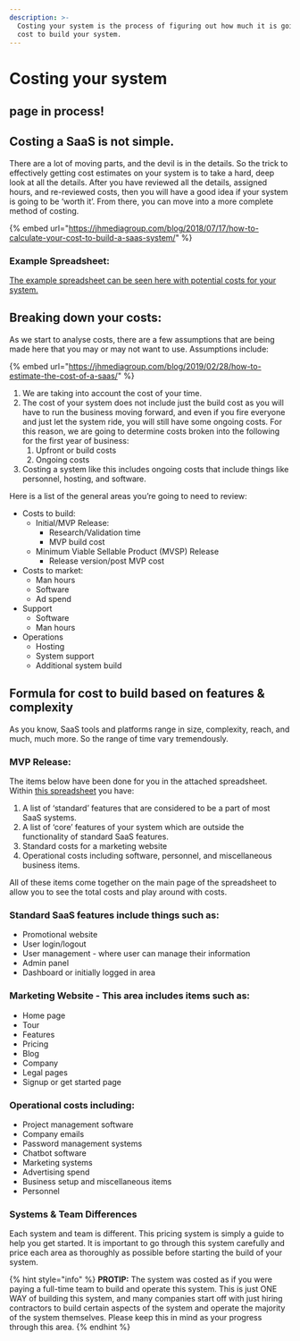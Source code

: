 ```yaml
---
description: >-
  Costing your system is the process of figuring out how much it is going to
  cost to build your system.
---
```


# Costing your system

## page in process!

## Costing a SaaS is not simple. 

There are a lot of moving parts, and the devil is in the details. So the trick to effectively getting cost estimates on your system is to take a hard, deep look at all the details. After you have reviewed all the details, assigned hours, and re-reviewed costs, then you will have a good idea if your system is going to be ‘worth it’. From there, you can move into a more complete method of costing.

{% embed url="https://jhmediagroup.com/blog/2018/07/17/how-to-calculate-your-cost-to-build-a-saas-system/" %}

### Example Spreadsheet:

[The example spreadsheet can be seen here with potential costs for your system.](https://docs.google.com/spreadsheets/d/1qC2h5e_YFvCAAoWA4Vaj1U7k7XPjsUMuqVoLKLAZh0I/edit?usp=sharing)

## Breaking down your costs:

As we start to analyse costs, there are a few assumptions that are being made here that you may or may not want to use. Assumptions include:

{% embed url="https://jhmediagroup.com/blog/2019/02/28/how-to-estimate-the-cost-of-a-saas/" %}



1. We are taking into account the cost of your time.
2. The cost of your system does not include just the build cost as you will have to run the business moving forward, and even if you fire everyone and just let the system ride, you will still have some ongoing costs. For this reason, we are going to determine costs broken into the following for the first year of business:
   1. Upfront or build costs
   2. Ongoing costs
3. Costing a system like this includes ongoing costs that include things like personnel, hosting, and software.

Here is a list of the general areas you’re going to need to review:

* Costs to build:
  * Initial/MVP Release:
    * Research/Validation time
    * MVP build cost
  * Minimum Viable Sellable Product \(MVSP\) Release
    * Release version/post MVP cost
* Costs to market:
  * Man hours
  * Software
  * Ad spend
* Support
  * Software
  * Man hours
* Operations
  * Hosting
  * System support
  * Additional system build

## Formula for cost to build based on features & complexity

As you know, SaaS tools and platforms range in size, complexity, reach, and much, much more. So the range of time vary tremendously.

### MVP Release:

The items below have been done for you in the attached spreadsheet. Within [this spreadsheet](https://docs.google.com/spreadsheets/d/1qC2h5e_YFvCAAoWA4Vaj1U7k7XPjsUMuqVoLKLAZh0I/edit#gid=92137450) you have:

1. A list of ‘standard’ features that are considered to be a part of most SaaS systems.
2. A list of ‘core’ features of your system which are outside the functionality of standard SaaS features.
3. Standard costs for a marketing website
4. Operational costs including software, personnel, and miscellaneous business items.   

All of these items come together on the main page of the spreadsheet to allow you to see the total costs and play around with costs.

### Standard SaaS features include things such as:

* Promotional website
* User login/logout
* User management - where user can manage their information
* Admin panel
* Dashboard or initially logged in area

### Marketing Website - This area includes items such as:

* Home page
* Tour
* Features
* Pricing
* Blog
* Company
* Legal pages
* Signup or get started page

### Operational costs including:

* Project management software
* Company emails
* Password management systems
* Chatbot software
* Marketing systems
* Advertising spend
* Business setup and miscellaneous items
* Personnel 

### Systems & Team Differences

Each system and team is different. This pricing system is simply a guide to help you get started. It is important to go through this system carefully and price each area as thoroughly as possible before starting the build of your system.

{% hint style="info" %}
**PROTIP:** The system was costed as if you were paying a full-time team to build and operate this system. This is just ONE WAY of building this system, and many companies start off with just hiring contractors to build certain aspects of the system and operate the majority of the system themselves. Please keep this in mind as your progress through this area.
{% endhint %}

